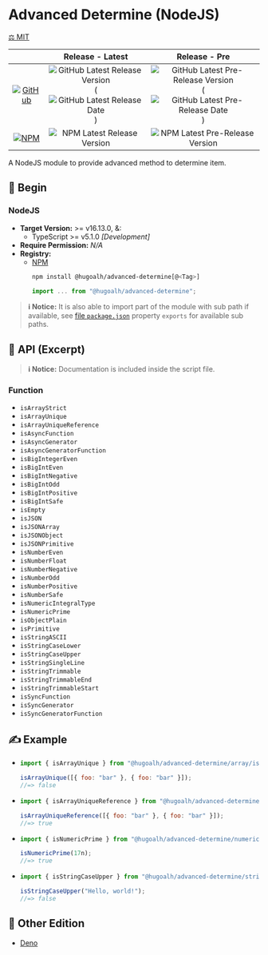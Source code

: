 # Advanced Determine (NodeJS)

[⚖️ MIT](./LICENSE.md)

|  | **Release - Latest** | **Release - Pre** |
|:-:|:-:|:-:|
| [![GitHub](https://img.shields.io/badge/GitHub-181717?logo=github&logoColor=ffffff&style=flat-square "GitHub")](https://github.com/hugoalh-studio/advanced-determine-nodejs) | ![GitHub Latest Release Version](https://img.shields.io/github/release/hugoalh-studio/advanced-determine-nodejs?sort=semver&label=&style=flat-square "GitHub Latest Release Version") (![GitHub Latest Release Date](https://img.shields.io/github/release-date/hugoalh-studio/advanced-determine-nodejs?label=&style=flat-square "GitHub Latest Release Date")) | ![GitHub Latest Pre-Release Version](https://img.shields.io/github/release/hugoalh-studio/advanced-determine-nodejs?include_prereleases&sort=semver&label=&style=flat-square "GitHub Latest Pre-Release Version") (![GitHub Latest Pre-Release Date](https://img.shields.io/github/release-date-pre/hugoalh-studio/advanced-determine-nodejs?label=&style=flat-square "GitHub Latest Pre-Release Date")) |
| [![NPM](https://img.shields.io/badge/NPM-CB3837?logo=npm&logoColor=ffffff&style=flat-square "NPM")](https://www.npmjs.com/package/@hugoalh/advanced-determine) | ![NPM Latest Release Version](https://img.shields.io/npm/v/@hugoalh/advanced-determine/latest?label=&style=flat-square "NPM Latest Release Version") | ![NPM Latest Pre-Release Version](https://img.shields.io/npm/v/@hugoalh/advanced-determine/pre?label=&style=flat-square "NPM Latest Pre-Release Version") |

A NodeJS module to provide advanced method to determine item.

## 🔰 Begin

### NodeJS

- **Target Version:** >= v16.13.0, &:
  - TypeScript >= v5.1.0 *\[Development\]*
- **Require Permission:** *N/A*
- **Registry:**
  - [NPM](https://www.npmjs.com/package/@hugoalh/advanced-determine)
    ```sh
    npm install @hugoalh/advanced-determine[@<Tag>]
    ```
    ```js
    import ... from "@hugoalh/advanced-determine";
    ```

> **ℹ️ Notice:** It is also able to import part of the module with sub path if available, see [file `package.json`](./package.json) property `exports` for available sub paths.

## 🧩 API (Excerpt)

> **ℹ️ Notice:** Documentation is included inside the script file.

### Function

- `isArrayStrict`
- `isArrayUnique`
- `isArrayUniqueReference`
- `isAsyncFunction`
- `isAsyncGenerator`
- `isAsyncGeneratorFunction`
- `isBigIntegerEven`
- `isBigIntEven`
- `isBigIntNegative`
- `isBigIntOdd`
- `isBigIntPositive`
- `isBigIntSafe`
- `isEmpty`
- `isJSON`
- `isJSONArray`
- `isJSONObject`
- `isJSONPrimitive`
- `isNumberEven`
- `isNumberFloat`
- `isNumberNegative`
- `isNumberOdd`
- `isNumberPositive`
- `isNumberSafe`
- `isNumericIntegralType`
- `isNumericPrime`
- `isObjectPlain`
- `isPrimitive`
- `isStringASCII`
- `isStringCaseLower`
- `isStringCaseUpper`
- `isStringSingleLine`
- `isStringTrimmable`
- `isStringTrimmableEnd`
- `isStringTrimmableStart`
- `isSyncFunction`
- `isSyncGenerator`
- `isSyncGeneratorFunction`

## ✍️ Example

- ```js
  import { isArrayUnique } from "@hugoalh/advanced-determine/array/is-unique";

  isArrayUnique([{ foo: "bar" }, { foo: "bar" }]);
  //=> false
  ```
- ```js
  import { isArrayUniqueReference } from "@hugoalh/advanced-determine/array/is-unique-reference";

  isArrayUniqueReference([{ foo: "bar" }, { foo: "bar" }]);
  //=> true
  ```
- ```js
  import { isNumericPrime } from "@hugoalh/advanced-determine/numeric/is-prime";

  isNumericPrime(17n);
  //=> true
  ```
- ```js
  import { isStringCaseUpper } from "@hugoalh/advanced-determine/string/is-case-upper";

  isStringCaseUpper("Hello, world!");
  //=> false
  ```

## 🔗 Other Edition

- [Deno](https://github.com/hugoalh-studio/advanced-determine-deno)
